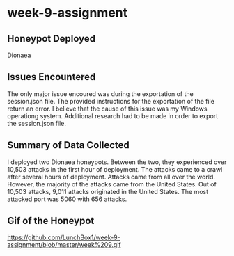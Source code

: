 # week-9-assignment

## Honeypot Deployed

Dionaea
  
## Issues Encountered

The only major issue encoured was during the exportation of the session.json file. The provided instructions for the exportation of the   file return an error. I believe that the cause of this issue was my Windows operationg system. Additional research had to be made in order to export the session.json file. 
  
## Summary of Data Collected

I deployed two Dionaea honeypots. Between the two, they experienced over 10,503 attacks in the first hour of deployment. The attacks came to a crawl after several hours of deployment. Attacks came from all over the world. However, the majority of the attacks came from the United States. Out of 10,503 attacks, 9,011 attacks originated in the United States. The most attacked port was 5060 with 656 attacks. 

## Gif of the Honeypot

https://github.com/LunchBox1/week-9-assignment/blob/master/week%209.gif
